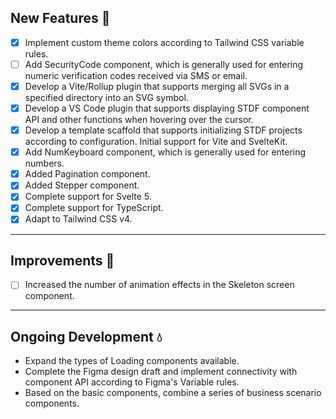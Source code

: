 ## New Features 💪

- [x] Implement custom theme colors according to Tailwind CSS variable rules.
- [ ] Add SecurityCode component, which is generally used for entering numeric verification codes received via SMS or email.
- [x] Develop a Vite/Rollup plugin that supports merging all SVGs in a specified directory into an SVG symbol.
- [x] Develop a VS Code plugin that supports displaying STDF component API and other functions when hovering over the cursor.
- [x] Develop a template scaffold that supports initializing STDF projects according to configuration. Initial support for Vite and SvelteKit.
- [x] Add NumKeyboard component, which is generally used for entering numbers.
- [x] Added Pagination component.
- [x] Added Stepper component.
- [x] Complete support for Svelte 5.
- [x] Complete support for TypeScript.
- [x] Adapt to Tailwind CSS v4.

---

## Improvements 👏

- [ ] Increased the number of animation effects in the Skeleton screen component.

---

## Ongoing Development 💧

- Expand the types of Loading components available.
- Complete the Figma design draft and implement connectivity with component API according to Figma's Variable rules.
- Based on the basic components, combine a series of business scenario components.
